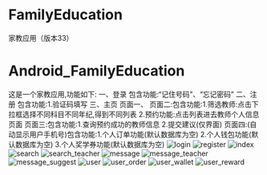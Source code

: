 # FamilyEducation
家教应用（版本33）
# Android_FamilyEducation

这是一个家教应用,功能如下:
一、登录
包含功能:“记住号码”、“忘记密码”
二、注册
包含功能:1.验证码填写
三、主页
页面一、
页面二:包含功能:1.筛选教师:点击下拉框选择不同科目不同年纪,得到不同列表 2.预约功能:点击列表进去教师个人信息页面
页面三:包含功能:1.查询预约成功的教师信息 2.提交建议(仅界面)
页面四:(自动显示用户手机号)包含功能:1.个人订单功能(默认数据库为空) 2.个人钱包功能(默认数据库为空)  3.个人奖学券功能(默认数据库为空) 
![login](https://user-images.githubusercontent.com/110532030/228222670-2d68dd99-0574-438c-97bf-4adc891b72b8.png)
![register](https://user-images.githubusercontent.com/110532030/228222511-26b9c8e8-cba7-4297-a4ce-e2cd65d1c5d8.png)
![index](https://user-images.githubusercontent.com/110532030/228228741-a02b5757-a117-4b55-8ad6-2dd82ff7af2d.png)
![search](https://user-images.githubusercontent.com/110532030/228228782-480c2c08-793f-4b53-b1a8-a5f6eeb5d5bb.png)
![search_teacher](https://user-images.githubusercontent.com/110532030/228228815-c6df66f1-7495-4d96-ba37-21fa9bc9cdb1.png)
![message](https://user-images.githubusercontent.com/110532030/228228850-6dd3c0f7-39d3-4607-8edf-ab44e6725105.png)
![message_teacher](https://user-images.githubusercontent.com/110532030/228228868-b147ac65-9f7c-43e1-a6bc-8b3256434546.png)
![message_suggest](https://user-images.githubusercontent.com/110532030/228228878-a25b3782-0729-42a4-af29-c3a47280543d.png)
![user](https://user-images.githubusercontent.com/110532030/228228912-476507dc-757b-46b4-af48-7ce4aed9fd4f.png)
![user_order](https://user-images.githubusercontent.com/110532030/228228941-65756a3c-103a-480c-9374-42a411a0a71a.png)
![user_wallet](https://user-images.githubusercontent.com/110532030/228228959-34386f06-dc02-4301-8858-38bbfee47498.png)
![user_reward](https://user-images.githubusercontent.com/110532030/228228998-ca7e8ba7-4834-4f6f-be41-fce1e2fe4449.png)

